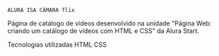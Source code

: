 
    ALURA ISA CÂMARA flix

   
Página de catálogo de vídeos desenvolvido na unidade "Página Web: criando um catálogo de vídeos com HTML e CSS" da Alura Start.


Tecnologias utilizadas
HTML
CSS

